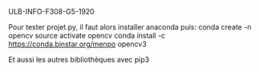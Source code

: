 ULB-INFO-F308-G5-1920

Pour tester projet.py, il faut alors installer anaconda puis:
  conda create -n opencv
  source activate opencv
  conda install -c https://conda.binstar.org/menpo opencv3
   
Et aussi les autres bibliothèques avec pip3
